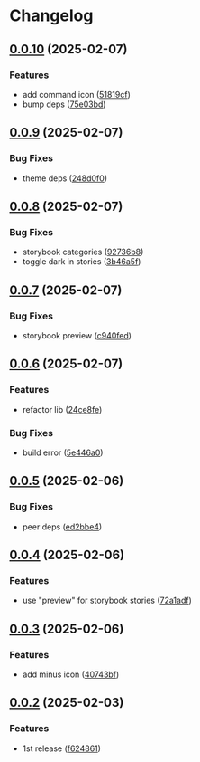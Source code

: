 # Changelog

## [0.0.10](https://github.com/odigos-io/ui-icons/compare/ui-icons-v0.0.9...ui-icons-v0.0.10) (2025-02-07)


### Features

* add command icon ([51819cf](https://github.com/odigos-io/ui-icons/commit/51819cf6dbefba956cc6e4b4aeb956e664da7b5d))
* bump deps ([75e03bd](https://github.com/odigos-io/ui-icons/commit/75e03bd013fec4f65c37cbffd85be37f80045f86))

## [0.0.9](https://github.com/odigos-io/ui-icons/compare/ui-icons-v0.0.8...ui-icons-v0.0.9) (2025-02-07)


### Bug Fixes

* theme deps ([248d0f0](https://github.com/odigos-io/ui-icons/commit/248d0f029c2ff831d3f327b6d190c2b108a6ad12))

## [0.0.8](https://github.com/odigos-io/ui-icons/compare/ui-icons-v0.0.7...ui-icons-v0.0.8) (2025-02-07)


### Bug Fixes

* storybook categories ([92736b8](https://github.com/odigos-io/ui-icons/commit/92736b8a37460ca95628e1c3eed549c0c97d3a7f))
* toggle dark in stories ([3b46a5f](https://github.com/odigos-io/ui-icons/commit/3b46a5fd16e26141fdb7a6ee4a6280c894d301b0))

## [0.0.7](https://github.com/odigos-io/ui-icons/compare/ui-icons-v0.0.6...ui-icons-v0.0.7) (2025-02-07)


### Bug Fixes

* storybook preview ([c940fed](https://github.com/odigos-io/ui-icons/commit/c940fed5c88a4906252f4ab5bca7885a0992098d))

## [0.0.6](https://github.com/odigos-io/ui-icons/compare/ui-icons-v0.0.5...ui-icons-v0.0.6) (2025-02-07)


### Features

* refactor lib ([24ce8fe](https://github.com/odigos-io/ui-icons/commit/24ce8feb2f78e0d1e895da995e58431681332c38))


### Bug Fixes

* build error ([5e446a0](https://github.com/odigos-io/ui-icons/commit/5e446a0b7a9203d6428272c823c4b2fcbed64dd5))

## [0.0.5](https://github.com/odigos-io/ui-icons/compare/ui-icons-v0.0.4...ui-icons-v0.0.5) (2025-02-06)


### Bug Fixes

* peer deps ([ed2bbe4](https://github.com/odigos-io/ui-icons/commit/ed2bbe464e8449c4c383b89c7e016d9112fa599c))

## [0.0.4](https://github.com/odigos-io/ui-icons/compare/ui-icons-v0.0.3...ui-icons-v0.0.4) (2025-02-06)


### Features

* use "preview" for storybook stories ([72a1adf](https://github.com/odigos-io/ui-icons/commit/72a1adf7194e50441dd74de11f77310f12972314))

## [0.0.3](https://github.com/odigos-io/ui-icons/compare/ui-icons-v0.0.2...ui-icons-v0.0.3) (2025-02-06)


### Features

* add minus icon ([40743bf](https://github.com/odigos-io/ui-icons/commit/40743bfa0de92e976d6e7ebc0c69392ccc5d6e89))

## [0.0.2](https://github.com/odigos-io/ui-icons/compare/ui-icons-v0.0.1...ui-icons-v0.0.2) (2025-02-03)


### Features

* 1st release ([f624861](https://github.com/odigos-io/ui-icons/commit/f624861109f2e67943bc6c011a2eb3086314394d))
